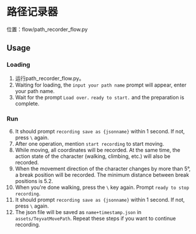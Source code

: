 # 路径记录器

位置：flow/path_recorder_flow.py

## Usage

### Loading

1. 运行path_recorder_flow.py。
2. Waiting for loading, the `input your path name` prompt will appear, enter your path name.
3. Wait for the prompt `Load over.` `ready to start.` and the preparation is complete.

### Run

06. It should prompt `recording save as {jsonname}` within 1 second. If not, press `\` again.
07. After one operation, mention `start recording` to start moving.
08. While moving, all coordinates will be recorded. At the same time, the action state of the character (walking, climbing, etc.) will also be recorded.
09. When the movement direction of the character changes by more than 5°, a break position will be recorded. The minimum distance between break positions is 5.2.
10. When you're done walking, press the `\` key again. Prompt `ready to stop recording`.
11. It should prompt `recording save as {jsonname}` within 1 second. If not, press `\` again.
12. The json file will be saved as `name+timestamp.json` in `assets/TeyvatMovePath`. Repeat these steps if you want to continue recording.
